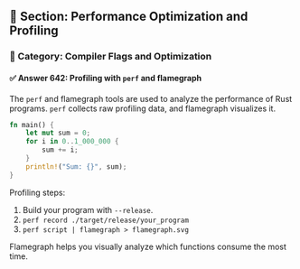 ## 📘 Section: Performance Optimization and Profiling
### 🔹 Category: Compiler Flags and Optimization
#### ✅ Answer 642: Profiling with `perf` and flamegraph

The `perf` and flamegraph tools are used to analyze the performance of Rust programs. `perf` collects raw profiling data, and flamegraph visualizes it.

```rust
fn main() {
    let mut sum = 0;
    for i in 0..1_000_000 {
        sum += i;
    }
    println!("Sum: {}", sum);
}
```

Profiling steps:

1. Build your program with `--release`.
2. `perf record ./target/release/your_program`
3. `perf script | flamegraph > flamegraph.svg`

Flamegraph helps you visually analyze which functions consume the most time.
